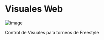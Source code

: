 # Visuales Web

![image](https://github.com/user-attachments/assets/c2b45517-2eb3-4b7d-aa61-cc28d60474cf)

Control de Visuales para torneos de Freestyle
